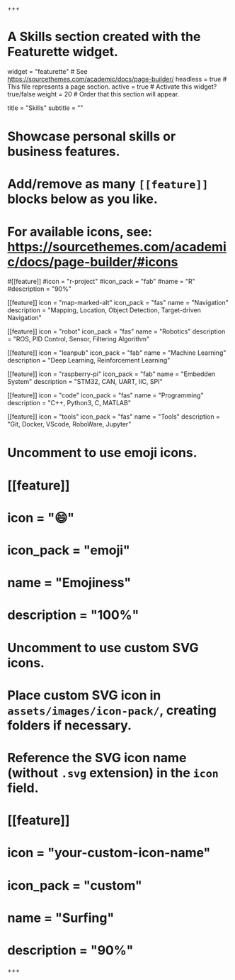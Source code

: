 +++
# A Skills section created with the Featurette widget.
widget = "featurette"  # See https://sourcethemes.com/academic/docs/page-builder/
headless = true  # This file represents a page section.
active = true  # Activate this widget? true/false
weight = 20  # Order that this section will appear.

title = "Skills"
subtitle = ""

# Showcase personal skills or business features.
# 
# Add/remove as many `[[feature]]` blocks below as you like.
# 
# For available icons, see: https://sourcethemes.com/academic/docs/page-builder/#icons

#[[feature]]
  #icon = "r-project"
  #icon_pack = "fab"
  #name = "R"
  #description = "90%"
  
[[feature]]
  icon = "map-marked-alt"
  icon_pack = "fas"
  name = "Navigation"
  description = "Mapping, Location, Object Detection, Target-driven Navigation"  
  
[[feature]]
  icon = "robot"
  icon_pack = "fas"
  name = "Robotics"
  description = "ROS, PID Control, Sensor, Filtering Algorithm"

[[feature]]
  icon = "leanpub"
  icon_pack = "fab"
  name = "Machine Learning"
  description = "Deep Learning, Reinforcement Learning"
  
[[feature]]
  icon = "raspberry-pi"
  icon_pack = "fab"
  name = "Embedden System"
  description = "STM32, CAN, UART, IIC, SPI" 
  
[[feature]]
  icon = "code"
  icon_pack = "fas"
  name = "Programming"
  description = "C++, Python3, C, MATLAB" 
  
[[feature]]
  icon = "tools"
  icon_pack = "fas"
  name = "Tools"
  description = "Git, Docker, VScode, RoboWare, Jupyter" 

# Uncomment to use emoji icons.
# [[feature]]
#  icon = ":smile:"
#  icon_pack = "emoji"
#  name = "Emojiness"
#  description = "100%"  

# Uncomment to use custom SVG icons.
# Place custom SVG icon in `assets/images/icon-pack/`, creating folders if necessary.
# Reference the SVG icon name (without `.svg` extension) in the `icon` field.
# [[feature]]
#  icon = "your-custom-icon-name"
#  icon_pack = "custom"
#  name = "Surfing"
#  description = "90%"

+++
